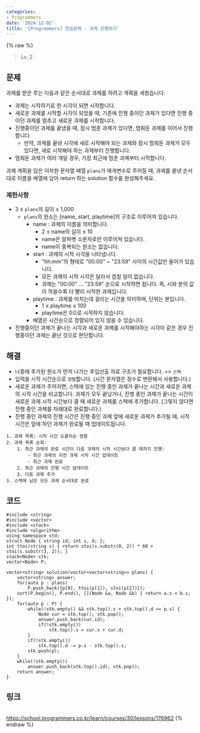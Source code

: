 ```yaml
---
categories:
- Programmers
date: '2024-12-02'
title: '[Programmers] 연습문제 - 과제 진행하기'
---
```


{% raw %}
> Lv. 2<br>

## 문제
과제를 받은 루는 다음과 같은 순서대로 과제를 하려고 계획을 세웠습니다.

-   과제는 시작하기로 한 시각이 되면 시작합니다.
-   새로운 과제를 시작할 시각이 되었을 때, 기존에 진행 중이던 과제가 있다면 진행 중이던 과제를 멈추고 새로운 과제를 시작합니다.
-   진행중이던 과제를 끝냈을 때, 잠시 멈춘 과제가 있다면, 멈춰둔 과제를 이어서 진행합니다.
    -   만약, 과제를 끝낸 시각에 새로 시작해야 되는 과제와 잠시 멈춰둔 과제가 모두 있다면, 새로 시작해야 하는 과제부터 진행합니다.
-   멈춰둔 과제가 여러 개일 경우, 가장 최근에 멈춘 과제부터 시작합니다.

과제 계획을 담은 이차원 문자열 배열  `plans`가 매개변수로 주어질 때, 과제를 끝낸 순서대로 이름을 배열에 담아 return 하는 solution 함수를 완성해주세요.

### 제한사항
-   3 ≤  `plans`의 길이 ≤ 1,000
    -   `plans`의 원소는 [name, start, playtime]의 구조로 이루어져 있습니다.
        -   name : 과제의 이름을 의미합니다.
            -   2 ≤ name의 길이 ≤ 10
            -   name은 알파벳 소문자로만 이루어져 있습니다.
            -   name이 중복되는 원소는 없습니다.
        -   start : 과제의 시작 시각을 나타냅니다.
            -   "hh:mm"의 형태로 "00:00" ~ "23:59" 사이의 시간값만 들어가 있습니다.
            -   모든 과제의 시작 시각은 달라서 겹칠 일이 없습니다.
            -   과제는 "00:00" ... "23:59" 순으로 시작하면 됩니다. 즉, 시와 분의 값이 작을수록 더 빨리 시작한 과제입니다.
        -   playtime : 과제를 마치는데 걸리는 시간을 의미하며, 단위는 분입니다.
            -   1 ≤ playtime ≤ 100
            -   playtime은 0으로 시작하지 않습니다.
        -   배열은 시간순으로 정렬되어 있지 않을 수 있습니다.
-   진행중이던 과제가 끝나는 시각과 새로운 과제를 시작해야하는 시각이 같은 경우 진행중이던 과제는 끝난 것으로 판단합니다.

## 해결
- 나중에 추가된 원소가 먼저 나가는 후입선출 자료 구조가 필요합니다. => `스택`
- 입력을 시작 시간순으로 `정렬`합니다. (시간 문자열은 정수로 변환해서 사용합니다.)
- 새로운 과제가 주어지면, 스택에 있는 진행 중인 과제가 끝나는 시간과 새로운 과제의 시작 시간을 비교합니다. 과제가 모두 끝났거나, 진행 중인 과제가 끝나는 시간이 새로운 과제 시작 시간보다 클 때 새로운 과제를 스택에 추가합니다. (그렇지 않다면 진행 중인 과제를 차례대로 완료합니다.)
- 진행 중인 과제의 진행 시간은 진행 중인 과제 앞에 새로운 과제가 추가될 때, 시작 시간은 앞에 하던 과제가 완료될 때 업데이트됩니다.

```
1. 과제 목록: 시작 시간 오름차순 정렬
2. 과제 목록 순회:
	1. 최근 과제의 완료 시간이 다음 과제의 시작 시간보다 클 때까지 진행:
		- 최근 과제의 이전 과제 시작 시간 업데이트
		- 최근 과제 완료
	2. 최근 과제의 진행 시간 업데이트
	3. 다음 과제 추가
3. 스택에 남은 모든 과제 순서대로 완료
```

## 코드
```
#include <string>
#include <vector>
#include <stack>
#include <algorithm>
using namespace std;
struct Node { string id; int s, d; };
int ttoi(string s) { return stoi(s.substr(0, 2)) * 60 + stoi(s.substr(3, 2)); }
stack<Node> stk;
vector<Node> P;

vector<string> solution(vector<vector<string>> plans) {
    vector<string> answer;
    for(auto p : plans)
        P.push_back({p[0], ttoi(p[1]), stoi(p[2])});
    sort(P.begin(), P.end(), [](Node &a, Node &b) { return a.s < b.s; });
    for(auto p : P) {
        while(!stk.empty() && stk.top().s + stk.top().d <= p.s) {
            Node cur = stk.top(); stk.pop();
            answer.push_back(cur.id);
            if(!stk.empty())
                stk.top().s = cur.s + cur.d;
        }
        if(!stk.empty())
            stk.top().d -= p.s - stk.top().s;
        stk.push(p);
    }
    while(!stk.empty())
        answer.push_back(stk.top().id), stk.pop();
    return answer;
}
```

## 링크
<br>https://school.programmers.co.kr/learn/courses/30/lessons/176962
{% endraw %}